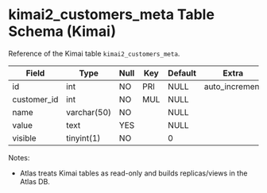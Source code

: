 # kimai2_customers_meta Table Schema (Kimai)

Reference of the Kimai table `kimai2_customers_meta`.

| Field | Type | Null | Key | Default | Extra |
|-------|------|------|-----|---------|-------|
| id | int | NO | PRI | NULL | auto_increment |
| customer_id | int | NO | MUL | NULL |  |
| name | varchar(50) | NO |  | NULL |  |
| value | text | YES |  | NULL |  |
| visible | tinyint(1) | NO |  | 0 |  |

Notes:
- Atlas treats Kimai tables as read-only and builds replicas/views in the Atlas DB.

